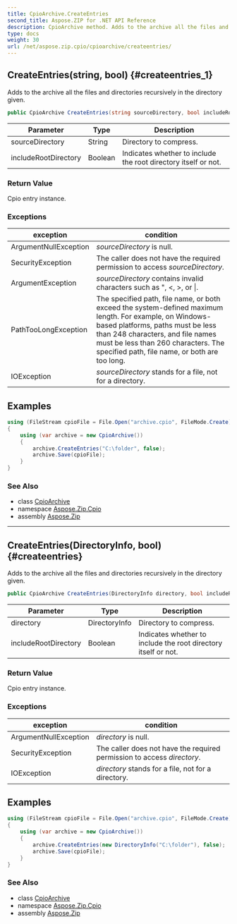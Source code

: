 ```yaml
---
title: CpioArchive.CreateEntries
second_title: Aspose.ZIP for .NET API Reference
description: CpioArchive method. Adds to the archive all the files and directories recursively in the directory given
type: docs
weight: 30
url: /net/aspose.zip.cpio/cpioarchive/createentries/
---
```

## CreateEntries(string, bool) {#createentries_1}

Adds to the archive all the files and directories recursively in the directory given.

```csharp
public CpioArchive CreateEntries(string sourceDirectory, bool includeRootDirectory = true)
```

| Parameter | Type | Description |
| --- | --- | --- |
| sourceDirectory | String | Directory to compress. |
| includeRootDirectory | Boolean | Indicates whether to include the root directory itself or not. |

### Return Value

Cpio entry instance.

### Exceptions

| exception | condition |
| --- | --- |
| ArgumentNullException | *sourceDirectory* is null. |
| SecurityException | The caller does not have the required permission to access *sourceDirectory*. |
| ArgumentException | *sourceDirectory* contains invalid characters such as ", &lt;, &gt;, or &#x7C;. |
| PathTooLongException | The specified path, file name, or both exceed the system-defined maximum length. For example, on Windows-based platforms, paths must be less than 248 characters, and file names must be less than 260 characters. The specified path, file name, or both are too long. |
| IOException | *sourceDirectory* stands for a file, not for a directory. |

## Examples

```csharp
using (FileStream cpioFile = File.Open("archive.cpio", FileMode.Create))
{
    using (var archive = new CpioArchive())
    {
        archive.CreateEntries("C:\folder", false);
        archive.Save(cpioFile);
    }
}
```

### See Also

* class [CpioArchive](../)
* namespace [Aspose.Zip.Cpio](../../cpioarchive/)
* assembly [Aspose.Zip](../../../)

---

## CreateEntries(DirectoryInfo, bool) {#createentries}

Adds to the archive all the files and directories recursively in the directory given.

```csharp
public CpioArchive CreateEntries(DirectoryInfo directory, bool includeRootDirectory = true)
```

| Parameter | Type | Description |
| --- | --- | --- |
| directory | DirectoryInfo | Directory to compress. |
| includeRootDirectory | Boolean | Indicates whether to include the root directory itself or not. |

### Return Value

Cpio entry instance.

### Exceptions

| exception | condition |
| --- | --- |
| ArgumentNullException | *directory* is null. |
| SecurityException | The caller does not have the required permission to access *directory*. |
| IOException | *directory* stands for a file, not for a directory. |

## Examples

```csharp
using (FileStream cpioFile = File.Open("archive.cpio", FileMode.Create))
{
    using (var archive = new CpioArchive())
    {
        archive.CreateEntries(new DirectoryInfo("C:\folder"), false);
        archive.Save(cpioFile);
    }
}
```

### See Also

* class [CpioArchive](../)
* namespace [Aspose.Zip.Cpio](../../cpioarchive/)
* assembly [Aspose.Zip](../../../)



